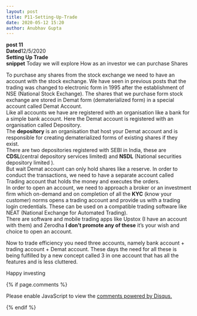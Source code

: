 ```yaml
---
layout: post
title: P11-Setting-Up-Trade
date: 2020-05-12 15:20 
author: Anubhav Gupta
---
```

<style>
    header{
      
     background-color: rgba(249, 241 ,241 , 0.7);
         font-weight: bolder;
         font-size: larger;
         font-family: fantasy;
        }
    
      div{
        background-image: url("https://i.postimg.cc/y6fw6m3Y/yoann-siloine-dyax-Q-ao-GWY-unsplash.jpg");
      }
      </style>

**post 11** <br/>
**Dated**12/5/2020<br/>
**Setting Up Trade** <br/>
**snippet** Today we will explore How as an investor we can purchase Shares<br/>

To purchase any shares from the stock exchange we need to have an account with the stock exchange. We have seen in previous posts that the trading was changed to electronic form in 1995 after the establishment of NSE (National Stock Exchange). The shares that we purchase form stock exchange are stored in  Demat form (dematerialized form) in a special account called Demat Account. <br/>
Like all accounts we have are registered with an organisation like a bank for a simple bank account. Here the Demat account is registered with an organisation called Depository.<br/>
The **depository** is an organisation that host your Demat account and is responsible for creating dematerialized forms of existing shares if they exist.<br/>
There are two depositories registered with SEBI in India, these are **CDSL**(central depository services limited) and **NSDL** (National securities depository limited ).<br/>
But wait Demat account can only hold shares like a reserve. In order to conduct the transactions, we need to have a separate account called Trading account that holds the money and executes the orders.<br/>
In order to open an account, we need to approach a broker or an investment firm which on-demand and on completion of all the **KYC** (know your customer) norms opens a trading account and provide us with a trading login credentials. These can be used on a compatible trading software like NEAT (National Exchange for Automated Trading).<br/>
There are software and mobile trading apps like Upstox (I have an account with them) and Zerodha **I don’t promote any of these** it’s your wish and choice to open an account.<br/>
 
Now to trade efficiency you need three accounts, namely bank account + trading account + Demat account. These days the need for all these is being fulfilled by a new concept called  3 in one account that has all the features and is less cluttered.

Happy investing 



 



{% if page.comments %}

<div id="disqus_thread"></div>
<script>
(function() { // DON'T EDIT BELOW THIS LINE
var d = document, s = d.createElement('script');
s.src = 'https://https-gupta-anubhav12-github-io-fortheloveofnifty.disqus.com/embed.js';
s.setAttribute('data-timestamp', +new Date());
(d.head || d.body).appendChild(s);
})();
</script>
<noscript>Please enable JavaScript to view the <a href="https://disqus.com/?ref_noscript">comments powered by Disqus.</a></noscript>

{% endif %}